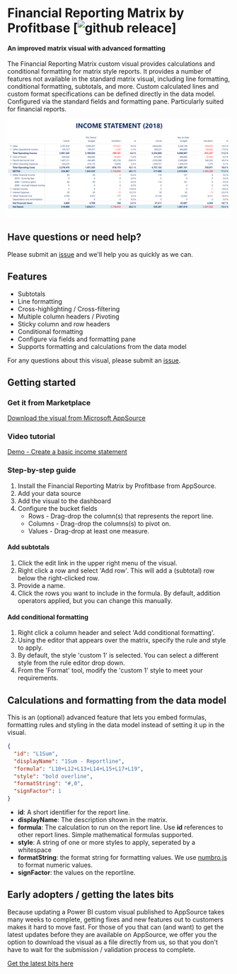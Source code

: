 # Financial Reporting Matrix by Profitbase [![github releace](https://img.shields.io/github/release/Profitbase/PowerBI-visuals-FinancialReportingMatrix.svg)]

#### An improved matrix visual with advanced formatting

The Financial Reporting Matrix custom visual provides calculations and conditional formatting for matrix style reports. It provides a number of features not available in the standard matrix visual, including line formatting, conditional formatting, subtotals, and more. Custom calculated lines and custom format specifications can be defined directly in the data model. Configured via the standard fields and formatting pane. Particularly suited for financial reports.

![Income Statement](assets/Demo_Screenshot.PNG)

## Have questions or need help?
Please submit an [issue](https://github.com/Profitbase/PowerBI-visuals-FinancialReportingMatrix/issues) and we'll help you as quickly as we can.

## Features

- Subtotals
- Line formatting
- Cross-highlighting / Cross-filtering
- Multiple column headers / Pivoting
- Sticky column and row headers
- Conditional formatting
- Configure via fields and formatting pane
- Supports formatting and calculations from the data model

For any questions about this visual, please submit an [issue](https://github.com/Profitbase/PowerBI-visuals-FinancialReportingMatrix/issues).

## Getting started

### Get it from Marketplace

[Download the visual from Microsoft AppSource](https://appsource.microsoft.com/en-us/product/power-bi-visuals/WA200000642?tab=Overview)

### Video tutorial

[Demo - Create a basic income statement](https://www.youtube.com/watch?v=O0ibpu_np80)

### Step-by-step guide

1. Install the Financial Reporting Matrix by Profitbase from AppSource.
2. Add your data source
3. Add the visual to the dashboard
4. Configure the bucket fields
   - Rows - Drag-drop the column(s) that represents the report line.
   - Columns - Drag-drop the columns(s) to pivot on.
   - Values - Drag-drop at least one measure.

#### Add subtotals

1. Click the edit link in the upper right menu of the visual.
2. Right click a row and select 'Add row'. This will add a (subtotal) row below the right-clicked row.
3. Provide a name.
4. Click the rows you want to include in the formula. By default, addition operators applied, but you can change this manually.

#### Add conditional formatting

1. Right click a column header and select 'Add conditional formatting'.
2. Using the editor that appears over the matrix, specify the rule and style to apply.
3. By default, the style 'custom 1' is selected. You can select a different style from the rule editor drop down.
4. From the 'Format' tool, modify the 'custom 1' style to meet your requirements.

## Calculations and formatting from the data model

This is an (optional) advanced feature that lets you embed formulas, formatting rules and styling in the data model instead of setting it up in the visual.

```json
{
  "id": "L1Sum",
  "displayName": "1Sum - Reportline",
  "formula": "L10+L12+L13+L14+L15+L17+L19",
  "style": "bold overline",
  "formatString": "#,0",
  "signFactor": 1
}
```

- **id**: A short identifier for the report line.
- **displayName**: The description shown in the matrix.
- **formula**: The calculation to run on the report line. Use **id** references to other report lines. Simple mathematical formulas supported.
- **style**: A string of one or more styles to apply, seperated by a whitespace
- **formatString**: the format string for formatting values. We use [numbro.js](https://numbrojs.com/) to format numeric values.
- **signFactor**: the values on the reportline.

## Early adopters / getting the lates bits

Because updating a Power BI custom visual published to AppSource takes many weeks to complete, getting fixes and new features out to customers makes it hard to move fast. For those of you that can (and want) to get the latest updates before they are available on AppSource, we offer you the option to download the visual as a file directly from us, so that you don't have to wait for the submission / validation process to complete.

[Get the latest bits here](https://github.com/Profitbase/PowerBI-visuals-FinancialReportingMatrix/releases)
